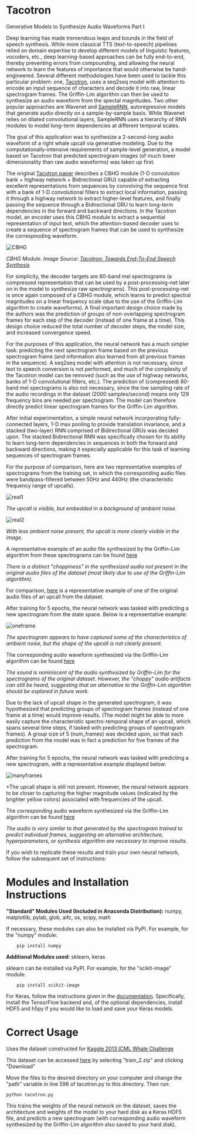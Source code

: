 Tacotron
=========================

Generative Models to Synthesize Audio Waveforms Part I

Deep learning has made tremendous leaps and bounds in the field of speech synthesis. While more classical TTS (text-to-speech) pipelines relied on domain expertise to develop different models of linguistic features, vocoders, etc., deep learning-based approaches can be fully end-to-end, thereby preventing errors from compounding, and allowing the neural network to learn the features of importance that would otherwise be hand-engineered. Several different methodologies have been used to tackle this particular problem: one, [Tacotron](https://arxiv.org/pdf/1703.10135.pdf), uses a seq2seq model with attention to encode an input sequence of characters and decode it into raw, linear spectrogram frames. The Griffin-Lim algorithm can then be used to synthesize an audio waveform from the spectal magnitudes. Two other popular approaches are Wavenet and [SampleRNN](https://arxiv.org/pdf/1612.07837.pdf), autoregressive models that generate audio directly on a sample-by-sample basis. While Wavenet relies on dilated convolutional layers, SampleRNN uses a hierarchy of RNN modules to model long-term dependencies at different temporal scales.

The goal of this application was to synthesize a 2-second-long audio waveform of a right whale upcall via generative modeling. Due to the computationally-intensive requirements of sample-level generation, a model based on Tacotron that predicted spectrogram images (of much lower dimensionality than raw audio waveforms) was taken up first. 

The original [Tacotron paper](https://arxiv.org/pdf/1703.10135.pdf) describes a CBHG module (1-D convolution bank + highway network + Bidirectional GRU) capable of extracting excellent representations from sequences by convolving the sequence first with a bank of 1-D convolutional filters to extract local information, passing it through a highway network to extract higher-level features, and finally passing the sequence through a Bidirectional GRU to learn long-term dependencies in the forward and backward directions. In the Tacotron model, an encoder uses this CBHG module to extract a sequential representation of input text, which the attention-based decoder uses to create a sequence of spectrogram frames that can be used to synthesize the correspnoding waveform. 

![CBHG](https://github.com/cchinchristopherj/Tacotron/blob/master/CBHG.png)

*CBHG Module. Image Source: [Tacotron: Towards End-To-End Speech Synthesis](https://arxiv.org/pdf/1703.10135.pdf)*

For simplicity, the decoder targets are 80-band mel spectrograms (a compressed representation that can be used by a post-processing-net later on in the model to synthesize raw spectrograms). This post-processing-net is once again composed of a CBHG module, which learns to predict spectral magnitudes on a linear frequency scale (due to the use of the Griffin-Lim algorithm to create waveforms). A final important design choice made by the authors was the prediction of groups of non-overlapping spectrogram frames for each step of the decoder (instead of one frame at a time). This design choice reduced the total number of decoder steps, the model size, and increased convergence speed.

For the purposes of this application, the neural network has a much simpler task: predicting the next spectrogram frame based on the previous spectrogram frame (and information also learned from all previous frames in the sequence). A seq2seq model with attention is not necessary, since text to speech conversion is not performed, and much of the complexity of the Tacotron model can be removed (such as the use of highway networks, banks of 1-D convolutional filters, etc.). The prediction of (compressed) 80-band mel spectograms is also not necessary, since the low sampling rate of the audio recordings in the dataset (2000 samples/second) means only 129 frequency bins are needed per spectrogram. The model can therefore directly predict linear spectrogram frames for the Griffin-Lim algorithm. 

After initial experimentation, a simple neural network incorporating fully-connected layers, 1-D max pooling to provide translation invariance, and a stacked (two-layer) RNN comprised of Bidirectional GRUs was decided upon. The stacked Bidirectional RNN was specifically chosen for its ability to learn long-term dependencies in sequences in both the forward and backward directions, making it especially applicable for this task of learning sequences of spectrogram frames. 

For the purpose of comparison, here are two representative examples of spectrograms from the training set, in which the corresponding audio files were bandpass-filtered between 50Hz and 440Hz (the characteristic frequency range of upcalls).

![real1](https://github.com/cchinchristopherj/Tacotron/blob/master/real1.png)

*The upcall is visible, but embedded in a background of ambient noise.*

![real2](https://github.com/cchinchristopherj/Tacotron/blob/master/real2.png)

*With less ambient noise present, the upcall is more clearly visible in the image.*

A representative example of an audio file synthesized by the Griffin-Lim algorithm from these spectrograms can be found [here](https://github.com/cchinchristopherj/Tacotron/blob/master/tacotron_real.mp3)

*There is a distinct "choppiness" in the synthesized audio not present in the original audio files of the dataset (most likely due to use of the Griffin-Lim algorithm).*

For comparison, [here](https://github.com/cchinchristopherj/Tacotron/blob/master/tacotron_original.mp3) is a representative example of one of the original audio files of an upcall from the dataset.

After training for 5 epochs, the neural network was tasked with predicting a new spectrogram from the state space. Below is a representative example: 

![oneframe](https://github.com/cchinchristopherj/Tacotron/blob/master/oneframe.png)

*The spectrogram appears to have captured some of the characteristics of ambient noise, but the shape of the upcall is not clearly present.*

The corresponding audio waveform synthesized via the Griffin-Lim algorithm can be found [here](https://github.com/cchinchristopherj/Tacotron/blob/master/tacotron_oneframe.mp3)

*The sound is reminiscent of the audio synthesized by Griffin-Lim for the spectrograms of the original dataset. However, the "choppy" audio artifacts can still be heard, suggesting that an alternative to the Griffin-Lim algorithm should be explored in future work.*

Due to the lack of upcall shape in the generated spectrogram, it was hypothesized that predicting groups of spectrogram frames (instead of one frame at a time) would improve results. (The model might be able to more easily capture the characteristic spectro-temporal shape of an upcall, which spans several time steps, if tasked with predicting groups of spectrogram frames). A group size of 5 (num_frames) was decided upon, so that each prediction from the model was in fact a prediction for five frames of the spectrogram.

After training for 5 epochs, the neural network was tasked with predicting a new spectrogram, with a representative example displayed below:

![manyframes](https://github.com/cchinchristopherj/Tacotron/blob/master/manyframes.png)

*The upcall shape is still not present. However, the neural network appears to be closer to capturing the higher magnitude values (indicated by the brighter yellow colors) associated with frequencies of the upcall. 

The corresponding audio waveform synthesized via the Griffin-Lim algorithm can be found [here](https://github.com/cchinchristopherj/Tacotron/blob/master/tacotron_manyframes.mp3)

*The audio is very similar to that generated by the spectrogram trained to predict individual frames, suggesting an alternative architecture, hyperparameters, or synthesis algorithm are necessary to improve results.*

If you wish to replicate these results and train your own neural network, follow the subsequent set of instructions:

Modules and Installation Instructions
=========================

**"Standard" Modules Used (Included in Anaconda Distribution):** numpy, matplotlib, pylab, glob, aifc, os, scipy, math

If necessary, these modules can also be installed via PyPI. For example, for the "numpy" module: 

        pip install numpy

**Additional Modules used:** sklearn, keras

sklearn can be installed via PyPI. For example, for the "scikit-image" module:

        pip install scikit-image

For Keras, follow the instructions given in the [documentation](https://keras.io/#installation). Specifically, install the TensorFlow backend and, of the optional dependencies, install HDF5 and h5py if you would like to load and save your Keras models. 

Correct Usage
=========================

Uses the dataset constructed for [Kaggle 2013 ICML Whale Challenge](https://www.kaggle.com/c/the-icml-2013-whale-challenge-right-whale-redux)

This dataset can be accessed [here](https://www.kaggle.com/c/the-icml-2013-whale-challenge-right-whale-redux/data) by selecting "train_2.zip" and clicking "Download"

Move the files to the desired directory on your computer and change the "path" variable in line 598 of tacotron.py to this directory. 
Then run:

    python tacotron.py
    
This trains the weights of the neural network on the dataset, saves the architecture and weights of the model to your hard disk as a Keras HDF5 file, and predicts a new spectrogram (with corresponding audio waveform synthesized by the Griffin-Lim algorithm also saved to your hard disk). 

